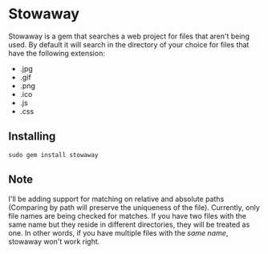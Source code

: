 # Stowaway

Stowaway is a gem that searches a web project for files that aren't being used.  By default it will search in the directory of your choice for files that have the following extension:

 * .jpg 
 * .gif 
 * .png 
 * .ico
 * .js
 * .css

## Installing

    sudo gem install stowaway
    
## Note

I'll be adding support for matching on relative and absolute paths (Comparing by path will preserve the uniqueness of the file).  Currently, only file names are being checked for matches.  If you have two files with the same name but they reside in different directories, they will be treated as one.  In other words, if you have multiple files with the *same name*, stowaway won't work right.  

